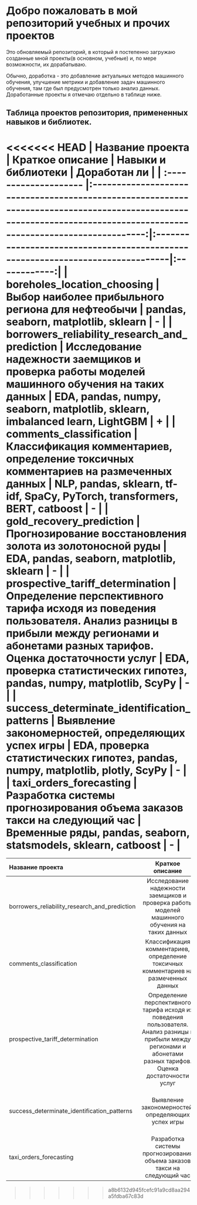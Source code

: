 # Добро пожаловать в мой репозиторий учебных и прочих проектов
Это обновляемый репозиторий, в который я постепенно загружаю созданные мной проекты(в основном, учебные) и, по мере возможности, их дорабатываю. 

Обычно, доработка - это добавление актуальных методов машинного обучения, улучшение метрики и добавление задач машинного обучения, там где был предусмотрен только анализ данных. Доработанные проекты я отмечаю отдельно в таблице ниже.

## Таблица проектов репозитория, примененных навыков и библиотек.
<<<<<<< HEAD
| Название проекта |                                                                          Краткое описание                                                                           | Навыки и библиотеки                                                            | Доработан ли |
| :-------------------- |:-------------------------------------------------------------------------------------------------------------------------------------------------------------------:|:-------------------------------------------------------------------------------|:------------:|
| boreholes_location_choosing |                                                          Выбор наиболее прибыльного региона для нефтеобычи                                                          | pandas, seaborn, matplotlib, sklearn                                           |      -       |
| borrowers_reliability_research_and_prediction |                                   Исследование надежности заемщиков и проверка работы моделей машинного обучения на таких данных                                    | EDA, pandas, numpy, seaborn, matplotlib, sklearn, imbalanced learn, LightGBM   |      +       |
| comments_classification |                                        Классификация комментариев, определение токсичных комментариев на размеченных данных                                         | NLP, pandas, sklearn, tf-idf, SpaCy, PyTorch, transformers, BERT, catboost     |      -       |
| gold_recovery_prediction |                                                     Прогнозирование восстановления золота из золотоносной руды                                                      | EDA, pandas, seaborn, matplotlib, sklearn                                                          |      -       |
| prospective_tariff_determination | Определение перспективного тарифа исходя из поведения пользователя. Анализ разницы в прибыли между регионами и абонетами разных тарифов. Оценка достаточности услуг | EDA, проверка статистических гипотез, pandas, numpy, matplotlib, ScyPy         |      -       |
| success_determinate_identification_patterns |                                                         Выявление  закономерностей, определяющих успех игры                                                         | EDA, проверка статистических гипотез, pandas, numpy, matplotlib, plotly, ScyPy |      -       |
| taxi_orders_forecasting |                                              Разработка системы прогнозирования объема заказов такси на следующий час                                               | Временные ряды, pandas, seaborn, statsmodels, sklearn, catboost                |      -       |
=======
| Название проекта | Краткое описание | Навыки и библиотеки | Доработан ли |
| :-------------------- | :---------------------: | :--------------------------- | :---------------------------: |
| borrowers_reliability_research_and_prediction | Исследование надежности заемщиков и проверка работы моделей машинного обучения на таких данных | EDA, pandas, numpy, seaborn, matplotlib, sklearn, imbalanced learn, LightGBM | + |
| comments_classification | Классификация комментариев, определение токсичных комментариев на размеченных данных | NLP, pandas, sklearn, tf-idf, SpaCy, PyTorch, transformers, BERT, catboost, CUDA | - |
| prospective_tariff_determination | Определение перспективного тарифа исходя из поведения пользователя. Анализ разницы в прибыли между регионами и абонетами разных тарифов. Оценка достаточности услуг | EDA, проверка статистических гипотез, pandas, numpy, matplotlib, ScyPy| - |
| success_determinate_identification_patterns | Выявление  закономерностей, определяющих успех игры | EDA, проверка статистических гипотез, pandas, numpy, matplotlib, plotly, ScyPy| - |
| taxi_orders_forecasting | Разработка системы прогнозирования объема заказов такси на следующий час | Временные ряды, pandas, seaborn, statsmodels, sklearn, catboost | - |
>>>>>>> a8b6132d945fcefc91a9cd8aa294a5fdba67c83d

